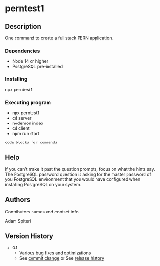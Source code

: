 # perntest1



## Description

One command to create a full stack PERN application.  

### Dependencies
* Node 14 or higher
* PostgreSQL pre-installed

### Installing

npx perntest1

### Executing program

* npx perntest1
* cd server
* nodemon index
* cd client 
* npm run start
```
code blocks for commands
```

## Help

If you can’t make it past the question prompts, focus on what the hints say.  The PostgreSQL password question is asking for the master password of you PostgreSQL environment that you would have configured when installing PostgreSQL on your system.


## Authors

Contributors names and contact info

Adam Spiteri

## Version History

* 0.1
    * Various bug fixes and optimizations
    * See [commit change]() or See [release history]()

